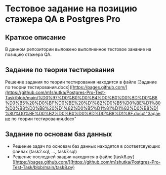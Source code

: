 # Тестовое задание на позицию стажера QA в Postgres Pro
## Краткое описание
В данном репозитории выложено выполненное тестовое занание на позицию стажера QA. 
## Задание по теории тестирования
Решение задания по теории тестирования находится в файле [Задание по теории тестирования.docx]([https://pages.github.com/](https://github.com/m1shutka/Postgres-Pro-Test-Task/blob/main/%D0%97%D0%B0%D0%B4%D0%B0%D0%BD%D0%B8%D0%B5%20%D0%BF%D0%BE%20%D1%82%D0%B5%D0%BE%D1%80%D0%B8%D0%B8%20%D1%82%D0%B5%D1%81%D1%82%D0%B8%D1%80%D0%BE%D0%B2%D0%B0%D0%BD%D0%B8%D1%8F.docx)"Задание по теории тестирования.docx"
## Задание по основам баз данных
- Решение задач по основам баз данных находятся в соответсвующих файлах (task2.sql, ..., task7.sql)
- Решение последней заадчи находится в файле [task8.py]([https://pages.github.com/](https://github.com/m1shutka/Postgres-Pro-Test-Task/blob/main/task8.py)
